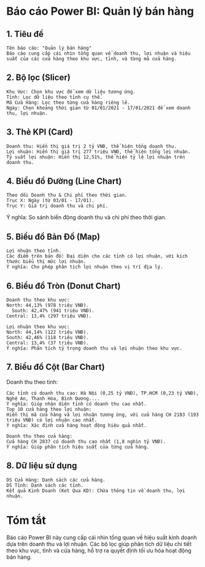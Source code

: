 # Báo cáo Power BI: Quản lý bán hàng
## 1. Tiêu đề
    Tên báo cáo: "Quản lý bán hàng"
    Báo cáo cung cấp cái nhìn tổng quan về doanh thu, lợi nhuận và hiệu suất của các cửa hàng theo khu vực, tỉnh, và từng mã cửa hàng.
## 2. Bộ lọc (Slicer)
    Khu Vực: Chọn khu vực để xem dữ liệu tương ứng.
    Tỉnh: Lọc dữ liệu theo tỉnh cụ thể.
    Mã Cửa Hàng: Lọc theo từng cửa hàng riêng lẻ.
    Ngày: Chọn khoảng thời gian từ 01/01/2021 - 17/01/2021 để xem doanh thu, lợi nhuận.
## 3. Thẻ KPI (Card)
    Doanh thu: Hiển thị giá trị 2 tỷ VNĐ, thể hiện tổng doanh thu.
    Lợi nhuận: Hiển thị giá trị 277 triệu VNĐ, thể hiện tổng lợi nhuận.
    Tỷ suất lợi nhuận: Hiển thị 12,51%, thể hiện tỷ lệ lợi nhuận trên doanh thu.
## 4. Biểu đồ Đường (Line Chart)
    Theo dõi Doanh thu & Chi phí theo thời gian.
    Trục X: Ngày (từ 03/01 - 17/01).
    Trục Y: Giá trị doanh thu và chi phí.
  Ý nghĩa: So sánh biến động doanh thu và chi phí theo thời gian.
## 5. Biểu đồ Bản Đồ (Map)
    Lợi nhuận theo tỉnh.
    Các điểm trên bản đồ: Đại diện cho các tỉnh có lợi nhuận, với kích thước biểu thị mức lợi nhuận.
    Ý nghĩa: Cho phép phân tích lợi nhuận theo vị trí địa lý.
## 6. Biểu đồ Tròn (Donut Chart)
    Doanh thu theo khu vực:
    North: 44,13% (978 triệu VNĐ).
      South: 42,47% (941 triệu VNĐ).
    Central: 13,4% (297 triệu VNĐ).
  
    Lợi nhuận theo khu vực:
    North: 44,14% (122 triệu VNĐ).
    South: 42,46% (118 triệu VNĐ).
    Central: 13,4% (37 triệu VNĐ).
    Ý nghĩa: Phân tích tỷ trọng doanh thu và lợi nhuận theo khu vực.
## 7. Biểu đồ Cột (Bar Chart)
  Doanh thu theo tỉnh:
  
    Các tỉnh có doanh thu cao: Hà Nội (0,25 tỷ VNĐ), TP.HCM (0,23 tỷ VNĐ), Nghệ An, Thanh Hóa, Bình Dương....
    Ý nghĩa: Giúp nhận diện tỉnh có doanh thu cao nhất.
    Top 10 cửa hàng theo lợi nhuận:
    Hiển thị mã cửa hàng và lợi nhuận tương ứng, với cửa hàng CH 2183 (193 triệu VNĐ) có lợi nhuận cao nhất.
    Ý nghĩa: Xác định cửa hàng hoạt động hiệu quả nhất.
  
    Doanh thu theo cửa hàng:
    Cửa hàng CH 2837 có doanh thu cao nhất (1,8 nghìn tỷ VNĐ).
    Ý nghĩa: Giúp phân tích hiệu suất của từng cửa hàng.
## 8. Dữ liệu sử dụng
    DS Cửa Hàng: Danh sách các cửa hàng.
    DS Tỉnh: Danh sách các tỉnh.
    Kết quả Kinh Doanh (Ket Qua KD): Chứa thông tin về doanh thu, lợi nhuận.
# Tóm tắt
  Báo cáo Power BI này cung cấp cái nhìn tổng quan về hiệu suất kinh doanh dựa trên doanh thu và lợi nhuận. Các bộ lọc giúp phân tích dữ liệu chi tiết theo khu vực, tỉnh và cửa hàng, hỗ trợ ra quyết định tối ưu     hóa hoạt động bán hàng.
